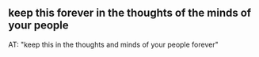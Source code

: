 ## keep this forever in the thoughts of the minds of your people ##

AT: "keep this in the thoughts and  minds of your people forever"